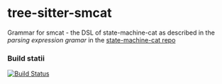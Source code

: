 # tree-sitter-smcat

Grammar for smcat - the DSL of state-machine-cat as described in the _parsing expression gramar_
in the [state-machine-cat repo](https://github.com/sverweij/state-machine-cat/blob/develop/src/parse/peg/smcat-parser.pegjs)

### Build statii
[![Build Status](https://travis-ci.com/sverweij/tree-sitter-smcat.svg?branch=develop)](https://travis-ci.com/sverweij/tree-sitter-smcat)